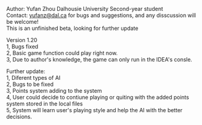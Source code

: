 Author: Yufan Zhou Dalhousie University Second-year student  
Contact: yufanz@dal.ca for bugs and suggestions, and any disscussion will be welcome!  
This is an unfinished beta, looking for further update  

Version 1.20  
1, Bugs fixed  
2, Basic game function could play right now.  
3, Due to author's knowledge, the game can only run in the IDEA's consle.  
  
  
Further update:  
1, Diferent types of AI  
2, Bugs to be fixed  
3, Points system adding to the system  
4, User could decide to contiune playing or quiting with the added points system stored in the local files  
5, System will learn user's playing style and help the AI with the better decisions.  
